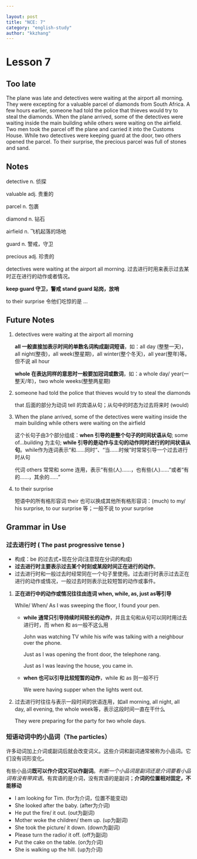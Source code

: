```yaml
---

layout: post
title: "NCE: 7"
category: "english-study"
author: "kkzhang"
---
```


# Lesson 7
## Too late

The plane was late and detectives were waiting at the airport all morning. They were excepting for a valuable parcel of diamonds from South Africa. A few hours earlier, someone had told the police that thieves would try to steal the diamonds. When the plane arrived, some of the detectives were waiting inside the main building while others were waiting on the airfield. Two men took the parcel off the plane and carried it into the Customs House. While two detectives were keeping guard at the door, two others opened the parcel. To their surprise, the precious parcel was full of stones and sand.

## Notes

detective n. 侦探

valuable adj. 贵重的

parcel n. 包裹

diamond n. 钻石

airfield n. 飞机起落的场地

guard n. 警戒，守卫

precious adj. 珍贵的

detectives were waiting at the airport all morning. 过去进行时用来表示过去某时正在进行的动作或者情况。

**keep guard 守卫，警戒 stand guard 站岗，放哨**

to their surprise 令他们吃惊的是 ...

## Future Notes

1. detectives were waiting at the airport all morning

    **all 一般直接加表示时间的单数名词构成副词短语**，如：all day (整整一天)，all night(整夜)，all week(整星期)，all winter(整个冬天)，all year(整年)等。但不说 all hour

    **whole 在表达同样的意思时一般要加冠词或数词**，如：a whole day/ year(一整天/年)，two whole weeks(整整两星期)

2. someone had told the police that thieves would try to steal the diamonds

    that 后面的部分为动词 tell 的宾语从句；从句中的时态为过去将来时 (would)

3. When the plane arrived, some of the detectives were waiting inside the main building while others were waiting on the airfield

    这个长句子由3个部分组成：**when 引导的是整个句子的时间状语从句**; some of…building 为主句; **while 引导的是动作与主句的动作同时进行的时间状语从句**。while作为连词表示“和……同时”、“当……时候”时常常引导一个过去进行时从句

    代词 others 常常和 some 连用，表示“有些(人)……，也有些(人)……”或者“有的……，其余的……” 

4. to their surprise

    短语中的所有格形容词 their 也可以换成其他所有格形容词：(much) to my/ his surprise, to our surprise 等；一般不说 to your surprise

## Grammar in Use

### 过去进行时 ( The past progressive tense )

- 构成：be 的过去式+现在分词(注意现在分词的构成)
- **过去进行时主要表示过去某个时刻或某段时间正在进行的动作**。
- 过去进行时和一般过去时经常同在一个句子里使用。过去进行时表示过去正在进行的动作或情况，一般过去时则表示比较短暂的动作或事件。
1. **正在进行中的动作或情况往往由连词 when, while, as, just as等引导**

    While/ When/ As I was sweeping the floor, I found your pen.

    - **while 通常只引导持续时间较长的动作**，并且主句和从句可以同时用过去进行时，而 when 和 as一般不这么用

        John was watching TV while his wife was talking with a neighbour over the phone.

        Just as I was opening the front door, the telephone rang.

        Just as I was leaving the house, you came in.

    - **when 也可以引导比较短暂的动作**，while 和 as 则一般不行

        We were having supper when the lights went out.

2. 过去进行时往往与表示一段时间的状语连用，如all morning, all night, all day, all evening, the whole week等，表示这段时间一直在干什么

    They were preparing for the party for two whole days.

### 短语动词中的小品词（The particles）

许多动词加上介词或副词后就会改变词义。这些介词和副词通常被称为小品词。它们没有词形变化。

有些小品词**既可以作介词又可以作副词**。*判断一个小品词是副词还是介词要看小品词有没有带宾语*。有宾语的是介词，没有宾语的是副词；**介词的位置相对固定，不能移动**

- I am looking for Tim. (for为介词，位置不能变动)
- She looked after the baby. (after为介词)
- He put the fire/ it out. (out为副词)
- Mother woke the children/ them up. (up为副词)
- She took the picture/ it down. (down为副词)
- Please turn the radio/ it off. (off为副词)
- Put the cake on the table. (on为介词)
- She is walking up the hill. (up为介词)